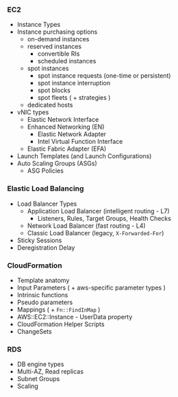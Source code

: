 ### EC2

- Instance Types
- Instance purchasing options
  - on-demand instances
  - reserved instances
    - convertible RIs 
    - scheduled instances
  - spot instances
    - spot instance requests (one-time or persistent)
    - spot instance interruption
    - spot blocks
    - spot fleets ( + strategies )
  - dedicated hosts
- vNIC types
  - Elastic Network Interface
  - Enhanced Networking (EN) 
    - Elastic Network Adapter 
    - Intel Virtual Function Interface
  - Elastic Fabric Adapter (EFA)
- Launch Templates (and Launch Configurations)
- Auto Scaling Groups (ASGs)
  - ASG Policies


### Elastic Load Balancing

- Load Balancer Types
  - Application Load Balancer (intelligent routing - L7)
     - Listeners, Rules, Target Groups, Health Checks
  - Network Load Balancer (fast routing - L4)
  - Classic Load Balancer (legacy, `X-Forwarded-For`)
- Sticky Sessions
- Deregistration Delay


### CloudFormation
- Template anatomy
- Input Parameters ( + aws-specific parameter types )
- Intrinsic functions
- Pseudo parameters
- Mappings ( + `Fn::FindInMap` )
- AWS::EC2::Instance - UserData property
- CloudFormation Helper Scripts
- ChangeSets


### RDS
- DB engine types
- Multi-AZ, Read replicas
- Subnet Groups
- Scaling
